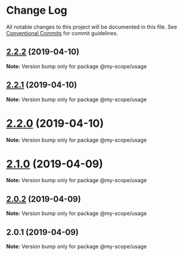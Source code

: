 # Change Log

All notable changes to this project will be documented in this file.
See [Conventional Commits](https://conventionalcommits.org) for commit guidelines.

## [2.2.2](https://github.com/nodkz/lerna-conventional-commits-example/compare/v2.2.1...v2.2.2) (2019-04-10)

**Note:** Version bump only for package @my-scope/usage





## [2.2.1](https://github.com/nodkz/lerna-conventional-commits-example/compare/v2.2.0...v2.2.1) (2019-04-10)

**Note:** Version bump only for package @my-scope/usage





# [2.2.0](https://github.com/nodkz/lerna-conventional-commits-example/compare/v2.1.0...v2.2.0) (2019-04-10)

**Note:** Version bump only for package @my-scope/usage





# [2.1.0](https://github.com/nodkz/lerna-conventional-commits-example/compare/v2.0.2...v2.1.0) (2019-04-09)

**Note:** Version bump only for package @my-scope/usage





## [2.0.2](https://github.com/nodkz/lerna-conventional-commits-example/compare/v2.0.1...v2.0.2) (2019-04-09)

**Note:** Version bump only for package @my-scope/usage





## 2.0.1 (2019-04-09)

**Note:** Version bump only for package @my-scope/usage
